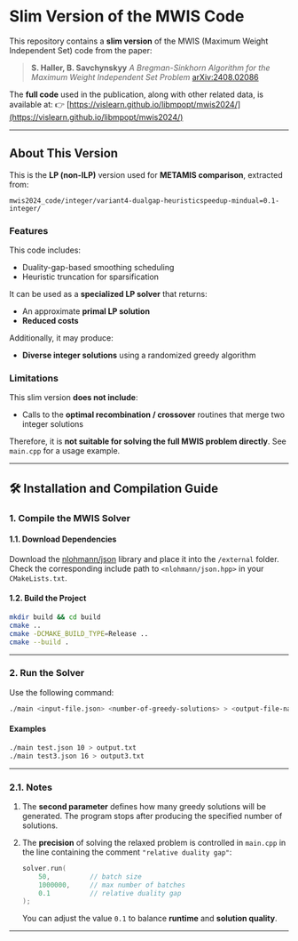 # Slim Version of the MWIS Code

This repository contains a **slim version** of the MWIS (Maximum Weight Independent Set) code from the paper:

> **S. Haller, B. Savchynskyy**
> *A Bregman-Sinkhorn Algorithm for the Maximum Weight Independent Set Problem*
> [arXiv:2408.02086](https://arxiv.org/pdf/2408.02086)

The **full code** used in the publication, along with other related data, is available at:
👉 [https://vislearn.github.io/libmpopt/mwis2024/](https://vislearn.github.io/libmpopt/mwis2024/)

---

## About This Version

This is the **LP (non-ILP)** version used for **METAMIS comparison**, extracted from:

```
mwis2024_code/integer/variant4-dualgap-heuristicspeedup-mindual=0.1-integer/
```

### Features

This code includes:

* Duality-gap-based smoothing scheduling
* Heuristic truncation for sparsification

It can be used as a **specialized LP solver** that returns:

* An approximate **primal LP solution**
* **Reduced costs**

Additionally, it may produce:

* **Diverse integer solutions** using a randomized greedy algorithm

### Limitations

This slim version **does not include**:

* Calls to the **optimal recombination / crossover** routines that merge two integer solutions

Therefore, it is **not suitable for solving the full MWIS problem directly**.
See `main.cpp` for a usage example.

---

## 🛠️ Installation and Compilation Guide

### 1. Compile the MWIS Solver

#### 1.1. Download Dependencies

Download the [nlohmann/json](https://github.com/nlohmann/json/releases) library and place it into the `/external` folder.
Check the corresponding include path to `<nlohmann/json.hpp>` in your `CMakeLists.txt`.

#### 1.2. Build the Project

```bash
mkdir build && cd build
cmake ..
cmake -DCMAKE_BUILD_TYPE=Release ..
cmake --build .
```

---

### 2. Run the Solver

Use the following command:

```bash
./main <input-file.json> <number-of-greedy-solutions> > <output-file-name>
```

#### Examples

```bash
./main test.json 10 > output.txt
./main test3.json 16 > output3.txt
```

---

### 2.1. Notes

1. The **second parameter** defines how many greedy solutions will be generated.
   The program stops after producing the specified number of solutions.
2. The **precision** of solving the relaxed problem is controlled in `main.cpp` in the line containing the comment `"relative duality gap"`:

   ```cpp
   solver.run(
       50,          // batch size
       1000000,     // max number of batches
       0.1          // relative duality gap
   );
   ```

   You can adjust the value `0.1` to balance **runtime** and **solution quality**.

---
